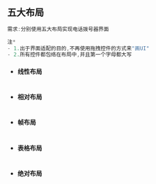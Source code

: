 ## 五大布局

```java
需求:分别使用五大布局实现电话拨号器界面

注*
- 1.出于界面适配的目的,不再使用拖拽控件的方式来"画UI"
- 2.所有控件都包络在布局中,并且第一个字母都大写
```

* #### 线性布局

```xml

```

* #### 相对布局

```xml

```

* #### 帧布局

```xml

```

* #### 表格布局

```xml

```

* #### 绝对布局

```xml

```




